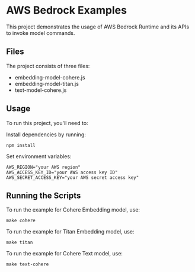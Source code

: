 # AWS Bedrock Examples

This project demonstrates the usage of AWS Bedrock Runtime and its APIs to invoke model commands.

## Files

The project consists of three files:
- embedding-model-cohere.js  
- embedding-model-titan.js 
- text-model-cohere.js

## Usage

To run this project, you'll need to:

Install dependencies by running:
```
npm install
```

Set environment variables:
```
AWS_REGION="your AWS region"
AWS_ACCESS_KEY_ID="your AWS access key ID"
AWS_SECRET_ACCESS_KEY="your AWS secret access key"
```

## Running the Scripts

To run the example for Cohere Embedding model, use:
````
make cohere
````

To run the example for Titan Embedding model, use:
```
make titan
```

To run the example for Cohere Text model, use:
```
make text-cohere
```